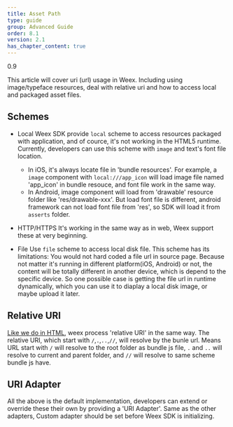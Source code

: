 ```yaml
---
title: Asset Path
type: guide
group: Advanced Guide
order: 8.1
version: 2.1
has_chapter_content: true
---
```


<!-- toc -->

<span class="weex-version">0.9</span>

This article will cover uri (url) usage in Weex. Including using image/typeface resources, deal with relative uri and how to access local and packaged asset files.

## Schemes

* Local
Weex SDK provide `local` scheme to access resources packaged with application, and of cource, it's not working in the HTML5 runtime.
Currently, developers can use this scheme with `image` and text's font file location.
  * In iOS, it's always locate file in 'bundle resources'. For example, a `image` component with `local:///app_icon` will load image file named 'app_icon' in bundle resouce, and font file work in the same way.
  * In Android, image component will load from 'drawable' resource folder like 'res/drawable-xxx'. But load font file is different, android framework can not load font file from 'res', so SDK will load it from `asserts` folder.

* HTTP/HTTPS
It's working in the same way as in web, Weex support these at very beginning.

* File
Use `file` scheme to access local disk file. This scheme has its limitations: You would not hard coded a file url in source page. Because not matter it's running in different platform(iOS, Android) or not, the content will be totally different in another device, which is depend to the specific device.
So one possible case is getting the file url in runtime dynamically, which you can use it to diaplay a local disk image, or maybe upload it later.

## Relative URI

[Like we do in HTML](https://www.w3.org/TR/html4/types.html#type-uri), weex process 'relative URI' in the same way. The relative URI, which start with `/`,`.`,`..`,`//`, will resolve by the bunle url.
Means URL start with `/` will resolve to the root folder as bundle js file, `.` and `..` will resolve to current and parent folder, and `//` will resolve to same scheme bundle js have.

## URI Adapter

All the above is the default implementation, developers can extend or override these their own by providing a 'URI Adapter'. Same as the other adapters, Custom adapter should be set before Weex SDK is initializing.
